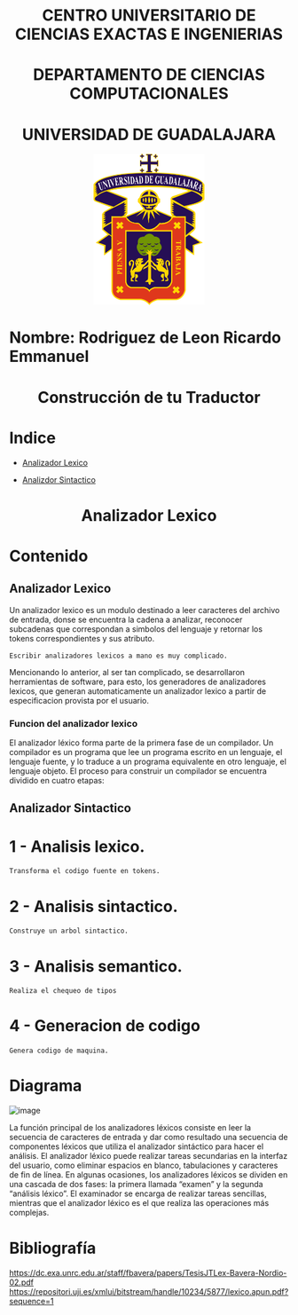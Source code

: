 <h1 align="center"> CENTRO UNIVERSITARIO DE CIENCIAS EXACTAS E INGENIERIAS </h1>
 <h1 align="center"> DEPARTAMENTO DE CIENCIAS COMPUTACIONALES </h1>

 <h1 align="center"> UNIVERSIDAD DE GUADALAJARA </h1>

<div align="center">
  <img src="Imagenes/Image1.png" alt="Logo UDG" width="200" />
</div>


# Nombre: Rodriguez de Leon Ricardo Emmanuel

  <h1 align="center"> Construcción de tu Traductor </h1>

# Indice
* [Analizador Lexico](https://github.com/Ricardo108/Seminario-de-Solucion-de-Problemas-de-Traductores-de-Lenguajes-II/tree/version-0.0.2#Analizador-Lexico)

* [Analizdor Sintactico](https://github.com/Ricardo108/Seminario-de-Solucion-de-Problemas-de-Traductores-de-Lenguajes-II/tree/version-0.0.2#Analizador-Sintactico)

<h1 align="center"> Analizador Lexico </h1>


# Contenido

## Analizador Lexico
Un analizador lexico es un modulo destinado a leer caracteres del archivo de entrada, donse se encuentra la cadena a analizar, reconocer subcadenas que correspondan a simbolos del lenguaje y retornar los tokens correspondientes y sus atributo.

    Escribir analizadores lexicos a mano es muy complicado.
    
Mencionando lo anterior, al ser tan complicado, se desarrollaron herramientas de software, para esto, los generadores de analizadores lexicos, que generan automaticamente un analizador lexico a partir de especificacion provista por el usuario.

### Funcion del analizador lexico

El analizador léxico forma parte de la primera fase de un compilador. Un compilador es un programa que lee un programa escrito en un lenguaje, el lenguaje fuente, y lo traduce a un programa equivalente en otro lenguaje, el lenguaje objeto. El proceso para construir un compilador se encuentra dividido en cuatro etapas: 

## Analizador Sintactico


# 1 - Analisis lexico.
    Transforma el codigo fuente en tokens.
# 2 - Analisis sintactico.
    Construye un arbol sintactico.
# 3 - Analisis semantico.
    Realiza el chequeo de tipos
# 4 - Generacion de codigo
    Genera codigo de maquina.

# Diagrama

![image](https://github.com/Ricardo108/Seminario-de-Solucion-de-Problemas-de-Traductores-de-Lenguajes-II/assets/75130733/cd41c71f-89a4-47d6-945b-e6d48cbb9816)

La función principal de los analizadores léxicos consiste en leer la secuencia de caracteres de entrada y dar como resultado una secuencia de componentes léxicos que utiliza el analizador sintáctico para hacer el análisis.
El analizador léxico puede realizar tareas secundarias en la interfaz del usuario, como eliminar espacios en blanco, tabulaciones y caracteres de fin de línea. En algunas ocasiones, los analizadores léxicos se dividen en una cascada de dos fases: la primera llamada “examen” y la segunda “análisis léxico”. El examinador se encarga de realizar tareas sencillas, mientras que el analizador léxico es el que realiza las operaciones más complejas.




# Bibliografía
https://dc.exa.unrc.edu.ar/staff/fbavera/papers/TesisJTLex-Bavera-Nordio-02.pdf
https://repositori.uji.es/xmlui/bitstream/handle/10234/5877/lexico.apun.pdf?sequence=1
